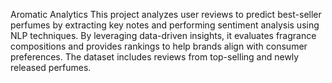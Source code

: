 Aromatic Analytics
This project analyzes user reviews to predict best-seller perfumes by extracting key notes and performing sentiment analysis using NLP techniques. By leveraging data-driven insights, it evaluates fragrance compositions and provides rankings to help brands align with consumer preferences. The dataset includes reviews from top-selling and newly released perfumes.
